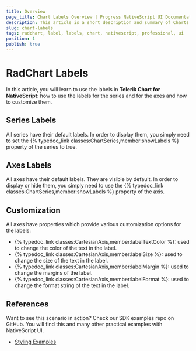 ```yaml
---
title: Overview
page_title: Chart Labels Overview | Progress NativeScript UI Documentation
description: This article is a short description and summary of Charts labels features.
slug: chart-labels
tags: radchart, label, labels, chart, nativescript, professional, ui
position: 1
publish: true
---
```


# RadChart Labels

In this article, you will learn to use the labels in **Telerik Chart for NativeScript**: how to use the labels for the series and for the axes and how to customize them.

## Series Labels

All series have their default labels. In order to display them, you simply need to set the {% typedoc_link classes:ChartSeries,member:showLabels %} property of the series to true.

## Axes Labels

All axes have their default labels. They are visible by default. In order to display or hide them, you simply need to use the {% typedoc_link classes:ChartSeries,member:showLabels %} property of the axis.

## Customization

All axes have properties which provide various customization options for the labels:

* {% typedoc_link classes:CartesianAxis,member:labelTextColor %}: used to change the color of the text in the label.
* {% typedoc_link classes:CartesianAxis,member:labelSize %}: used to change the size of the text in the label.
* {% typedoc_link classes:CartesianAxis,member:labelMargin %}: used to change the margins of the label.
* {% typedoc_link classes:CartesianAxis,member:labelFormat %}: used to change the format string of the text in the label.

## References
Want to see this scenario in action?
Check our SDK examples repo on GitHub. You will find this and many other practical examples with NativeScript UI.

* [Styling Examples](https://github.com/telerik/nativescript-ui-samples/tree/master/chart/app/examples/styling)